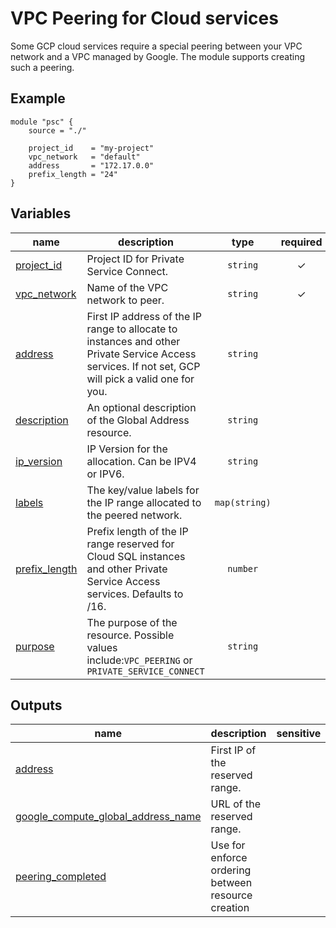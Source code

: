 # VPC Peering for Cloud services

Some GCP cloud services require a special peering between your VPC network and a VPC managed by Google. The module supports creating such a peering.

## Example
```hcl
module "psc" {
    source = "./"
    
    project_id    = "my-project"
    vpc_network   = "default"
    address       = "172.17.0.0"
    prefix_length = "24"
}
```

<!-- BEGIN TFDOC -->

## Variables

| name | description | type | required | default |
|---|---|:---:|:---:|:---:|
| [project_id](variables.tf#L1) | Project ID for Private Service Connect. | <code>string</code> | ✓ |  |
| [vpc_network](variables.tf#L6) | Name of the VPC network to peer. | <code>string</code> | ✓ |  |
| [address](variables.tf#L11) | First IP address of the IP range to allocate to instances and other Private Service Access services. If not set, GCP will pick a valid one for you. | <code>string</code> |  | <code>&#34;&#34;</code> |
| [description](variables.tf#L17) | An optional description of the Global Address resource. | <code>string</code> |  | <code>&#34;Terraform managed&#34;</code> |
| [ip_version](variables.tf#L29) | IP Version for the allocation. Can be IPV4 or IPV6. | <code>string</code> |  | <code>&#34;IPV4&#34;</code> |
| [labels](variables.tf#L35) | The key/value labels for the IP range allocated to the peered network. | <code>map&#40;string&#41;</code> |  | <code>&#123;&#125;</code> |
| [prefix_length](variables.tf#L23) | Prefix length of the IP range reserved for Cloud SQL instances and other Private Service Access services. Defaults to /16. | <code>number</code> |  | <code>16</code> |
| [purpose](variables.tf#L41) | The purpose of the resource. Possible values include:`VPC_PEERING` or `PRIVATE_SERVICE_CONNECT` | <code>string</code> |  | <code>&#34;VPC_PEERING&#34;</code> |

## Outputs

| name | description | sensitive |
|---|---|:---:|
| [address](outputs.tf#L1) | First IP of the reserved range. |  |
| [google_compute_global_address_name](outputs.tf#L6) | URL of the reserved range. |  |
| [peering_completed](outputs.tf#L11) | Use for enforce ordering between resource creation |  |

<!-- END TFDOC -->
